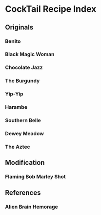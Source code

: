 # CockTail Recipe Index


## Originals

### Benito

### Black Magic Woman

### Chocolate Jazz

### The Burgundy

### Yip-Yip

### Harambe

### Southern Belle

### Dewey Meadow

### The Aztec


## Modification

### Flaming Bob Marley Shot


## References

### Alien Brain Hemorage
